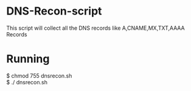 # DNS-Recon-script
This script will collect all  the DNS records
like  A,CNAME,MX,TXT,AAAA Records

# Running
$ chmod 755 dnsrecon.sh               
$ ./ dnsrecon.sh 
